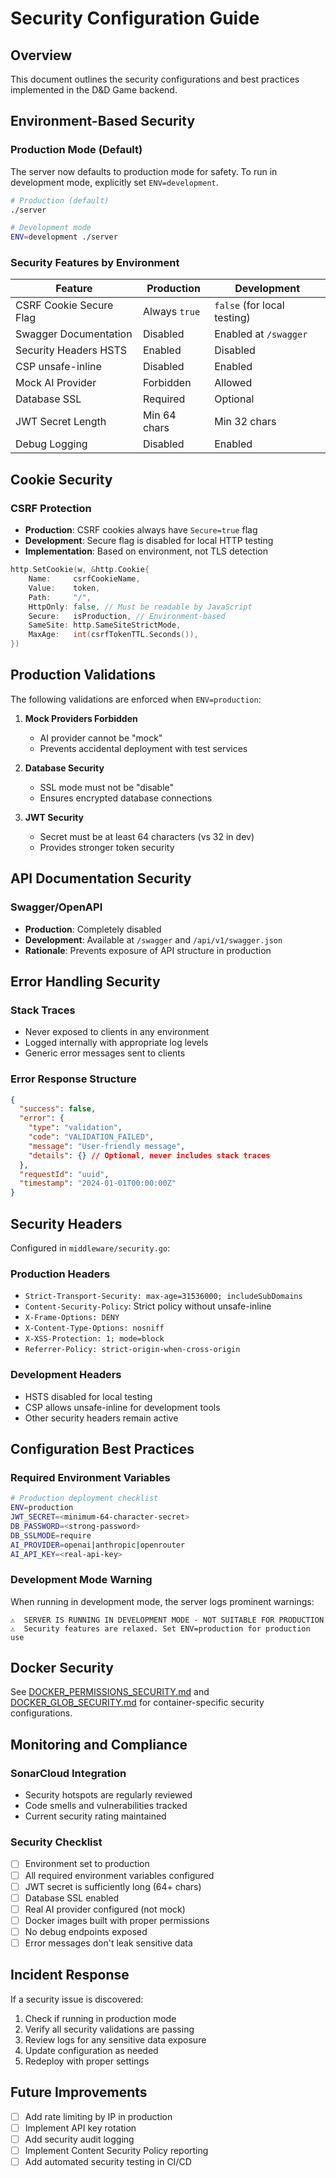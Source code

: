 # Security Configuration Guide

## Overview
This document outlines the security configurations and best practices implemented in the D&D Game backend.

## Environment-Based Security

### Production Mode (Default)
The server now defaults to production mode for safety. To run in development mode, explicitly set `ENV=development`.

```bash
# Production (default)
./server

# Development mode
ENV=development ./server
```

### Security Features by Environment

| Feature | Production | Development |
|---------|------------|-------------|
| CSRF Cookie Secure Flag | Always `true` | `false` (for local testing) |
| Swagger Documentation | Disabled | Enabled at `/swagger` |
| Security Headers HSTS | Enabled | Disabled |
| CSP unsafe-inline | Disabled | Enabled |
| Mock AI Provider | Forbidden | Allowed |
| Database SSL | Required | Optional |
| JWT Secret Length | Min 64 chars | Min 32 chars |
| Debug Logging | Disabled | Enabled |

## Cookie Security

### CSRF Protection
- **Production**: CSRF cookies always have `Secure=true` flag
- **Development**: Secure flag is disabled for local HTTP testing
- **Implementation**: Based on environment, not TLS detection

```go
http.SetCookie(w, &http.Cookie{
    Name:     csrfCookieName,
    Value:    token,
    Path:     "/",
    HttpOnly: false, // Must be readable by JavaScript
    Secure:   isProduction, // Environment-based
    SameSite: http.SameSiteStrictMode,
    MaxAge:   int(csrfTokenTTL.Seconds()),
})
```

## Production Validations

The following validations are enforced when `ENV=production`:

1. **Mock Providers Forbidden**
   - AI provider cannot be "mock"
   - Prevents accidental deployment with test services

2. **Database Security**
   - SSL mode must not be "disable"
   - Ensures encrypted database connections

3. **JWT Security**
   - Secret must be at least 64 characters (vs 32 in dev)
   - Provides stronger token security

## API Documentation Security

### Swagger/OpenAPI
- **Production**: Completely disabled
- **Development**: Available at `/swagger` and `/api/v1/swagger.json`
- **Rationale**: Prevents exposure of API structure in production

## Error Handling Security

### Stack Traces
- Never exposed to clients in any environment
- Logged internally with appropriate log levels
- Generic error messages sent to clients

### Error Response Structure
```json
{
  "success": false,
  "error": {
    "type": "validation",
    "code": "VALIDATION_FAILED",
    "message": "User-friendly message",
    "details": {} // Optional, never includes stack traces
  },
  "requestId": "uuid",
  "timestamp": "2024-01-01T00:00:00Z"
}
```

## Security Headers

Configured in `middleware/security.go`:

### Production Headers
- `Strict-Transport-Security: max-age=31536000; includeSubDomains`
- `Content-Security-Policy`: Strict policy without unsafe-inline
- `X-Frame-Options: DENY`
- `X-Content-Type-Options: nosniff`
- `X-XSS-Protection: 1; mode=block`
- `Referrer-Policy: strict-origin-when-cross-origin`

### Development Headers
- HSTS disabled for local testing
- CSP allows unsafe-inline for development tools
- Other security headers remain active

## Configuration Best Practices

### Required Environment Variables
```bash
# Production deployment checklist
ENV=production
JWT_SECRET=<minimum-64-character-secret>
DB_PASSWORD=<strong-password>
DB_SSLMODE=require
AI_PROVIDER=openai|anthropic|openrouter
AI_API_KEY=<real-api-key>
```

### Development Mode Warning
When running in development mode, the server logs prominent warnings:
```
⚠️  SERVER IS RUNNING IN DEVELOPMENT MODE - NOT SUITABLE FOR PRODUCTION
⚠️  Security features are relaxed. Set ENV=production for production use
```

## Docker Security

See [DOCKER_PERMISSIONS_SECURITY.md](DOCKER_PERMISSIONS_SECURITY.md) and [DOCKER_GLOB_SECURITY.md](DOCKER_GLOB_SECURITY.md) for container-specific security configurations.

## Monitoring and Compliance

### SonarCloud Integration
- Security hotspots are regularly reviewed
- Code smells and vulnerabilities tracked
- Current security rating maintained

### Security Checklist
- [ ] Environment set to production
- [ ] All required environment variables configured
- [ ] JWT secret is sufficiently long (64+ chars)
- [ ] Database SSL enabled
- [ ] Real AI provider configured (not mock)
- [ ] Docker images built with proper permissions
- [ ] No debug endpoints exposed
- [ ] Error messages don't leak sensitive data

## Incident Response

If a security issue is discovered:
1. Check if running in production mode
2. Verify all security validations are passing
3. Review logs for any sensitive data exposure
4. Update configuration as needed
5. Redeploy with proper settings

## Future Improvements

- [ ] Add rate limiting by IP in production
- [ ] Implement API key rotation
- [ ] Add security audit logging
- [ ] Implement Content Security Policy reporting
- [ ] Add automated security testing in CI/CD